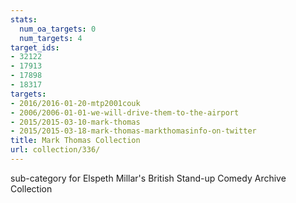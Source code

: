 ```yaml
---
stats:
  num_oa_targets: 0
  num_targets: 4
target_ids:
- 32122
- 17913
- 17898
- 18317
targets:
- 2016/2016-01-20-mtp2001couk
- 2006/2006-01-01-we-will-drive-them-to-the-airport
- 2015/2015-03-10-mark-thomas
- 2015/2015-03-18-mark-thomas-markthomasinfo-on-twitter
title: Mark Thomas Collection
url: collection/336/
---
```


sub-category for Elspeth Millar's British Stand-up Comedy Archive Collection